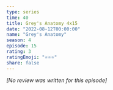 ```yaml
---
type: series
time: 40
title: Grey's Anatomy 4x15
date: "2022-08-12T00:00:00"
name: "Grey's Anatomy"
season: 4
episode: 15
rating: 3
ratingEmoji: "⭐️⭐️⭐️"
share: false
---
```


*[No review was written for this episode]*